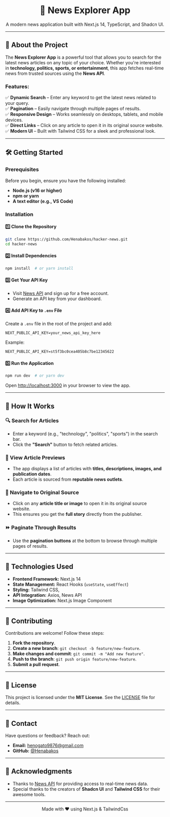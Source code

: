<div align="center">
  <h1>📰 News Explorer App</h1>
  <p>A modern news application built with Next.js 14, TypeScript, and Shadcn UI.</p>
</div>

---

## 🌟 About the Project

The **News Explorer App** is a powerful tool that allows you to search for the latest news articles on any topic of your choice. Whether you're interested in **technology, politics, sports, or entertainment**, this app fetches real-time news from trusted sources using the **News API**.

### Features:

✅ **Dynamic Search** – Enter any keyword to get the latest news related to your query.  
✅ **Pagination** – Easily navigate through multiple pages of results.  
✅ **Responsive Design** – Works seamlessly on desktops, tablets, and mobile devices.  
✅ **Direct Links** – Click on any article to open it in its original source website.  
✅ **Modern UI** – Built with Tailwind CSS for a sleek and professional look.

---

## 🛠️ Getting Started

### Prerequisites

Before you begin, ensure you have the following installed:

- **Node.js (v16 or higher)**
- **npm or yarn**
- **A text editor (e.g., VS Code)**

### Installation

#### 1️⃣ Clone the Repository

```bash
git clone https://github.com/Henabakos/hacker-news.git
cd hacker-news
```

#### 2️⃣ Install Dependencies

```bash
npm install  # or yarn install
```

#### 3️⃣ Get Your API Key

- Visit [News API](https://newsapi.org/) and sign up for a free account.
- Generate an API key from your dashboard.

#### 4️⃣ Add API Key to `.env` File

Create a `.env` file in the root of the project and add:

```env
NEXT_PUBLIC_API_KEY=your_news_api_key_here
```

Example:

```env
NEXT_PUBLIC_API_KEY=st5f3bc0cea405b8c7be12345622
```

#### 5️⃣ Run the Application

```bash
npm run dev  # or yarn dev
```

Open [http://localhost:3000](http://localhost:3000) in your browser to view the app.

---

## 📖 How It Works

### 🔍 Search for Articles

- Enter a keyword (e.g., "technology", "politics", "sports") in the search bar.
- Click the **"Search"** button to fetch related articles.

### 📜 View Article Previews

- The app displays a list of articles with **titles, descriptions, images, and publication dates**.
- Each article is sourced from **reputable news outlets**.

### 🔗 Navigate to Original Source

- Click on any **article title or image** to open it in its original source website.
- This ensures you get the **full story** directly from the publisher.

### ⏩ Paginate Through Results

- Use the **pagination buttons** at the bottom to browse through multiple pages of results.

---

## 🧰 Technologies Used

- **Frontend Framework:** Next.js 14
- **State Management:** React Hooks (`useState`, `useEffect`)
- **Styling:** Tailwind CSS,
- **API Integration:** Axios, News API
- **Image Optimization:** Next.js Image Component

---

## 🤝 Contributing

Contributions are welcome! Follow these steps:

1. **Fork the repository**.
2. **Create a new branch**: `git checkout -b feature/new-feature`.
3. **Make changes and commit**: `git commit -m "Add new feature"`.
4. **Push to the branch**: `git push origin feature/new-feature`.
5. **Submit a pull request**.

---

## 📝 License

This project is licensed under the **MIT License**. See the [LICENSE](LICENSE) file for details.

---

## 👥 Contact

Have questions or feedback? Reach out:

- **Email:** henogato9876@gmail.com
- **GitHub:** [@Henabakos](https://github.com/Henabakos)

---

## 🙏 Acknowledgments

- Thanks to [News API](https://newsapi.org/) for providing access to real-time news data.
- Special thanks to the creators of **Shadcn UI** and **Tailwind CSS** for their awesome tools.

---

<p align="center">Made with ❤️ using Next.js & TailwindCss</p>
